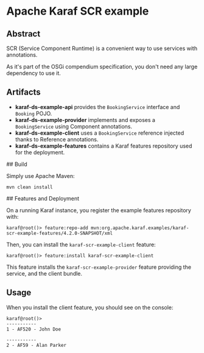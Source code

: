 # Apache Karaf SCR example

## Abstract

SCR (Service Component Runtime) is a convenient way to use services with annotations.

As it's part of the OSGi compendium specification, you don't need any large dependency to use it.

## Artifacts

* **karaf-ds-example-api** provides the `BookingService` interface and `Booking` POJO.
* **karaf-ds-example-provider** implements and exposes a `BookingService` using Component annotations.
* **karaf-ds-example-client** uses a `BookingService` reference injected thanks to Reference annotations.
* **karaf-ds-example-features** contains a Karaf features repository used for the deployment.

## Build

Simply use Apache Maven:

```
mvn clean install
```

## Features and Deployment

On a running Karaf instance, you register the example features repository with:

```
karaf@root()> feature:repo-add mvn:org.apache.karaf.examples/karaf-scr-example-features/4.2.0-SNAPSHOT/xml
```

Then, you can install the `karaf-scr-example-client` feature:

```
karaf@root()> feature:install karaf-scr-example-client
```

This feature installs the `karaf-scr-example-provider` feature providing the service, and the client bundle.

## Usage

When you install the client feature, you should see on the console:

```
karaf@root()>                                                                                                                                                                                     
-----------
1 - AF520 - John Doe

-----------
2 - AF59 - Alan Parker

```